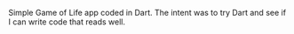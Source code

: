 Simple Game of Life app coded in Dart.
The intent was to try Dart and see if I can write code that reads well.